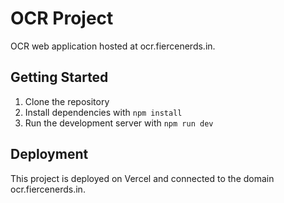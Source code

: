 # OCR Project

OCR web application hosted at ocr.fiercenerds.in.

## Getting Started

1. Clone the repository
2. Install dependencies with `npm install`
3. Run the development server with `npm run dev`

## Deployment

This project is deployed on Vercel and connected to the domain ocr.fiercenerds.in. 